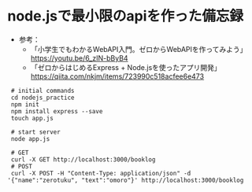 # node.jsで最小限のapiを作った備忘録

- 参考：
    - 「小学生でもわかるWebAPI入門。ゼロからWebAPIを作ってみよう」https://youtu.be/6_zIN-bByB4
    - 「ゼロからはじめるExpress + Node.jsを使ったアプリ開発」https://qiita.com/nkjm/items/723990c518acfee6e473

```
 # initial commands
 cd nodejs_practice
 npm init
 npm install express --save
 touch app.js
 
 # start server
 node app.js
 
 # GET
 curl -X GET http://localhost:3000/booklog
 # POST
 curl -X POST -H "Content-Type: application/json" -d '{"name":"zerotuku", "text":"omoro"}' http://localhost:3000/booklog 

 ```
